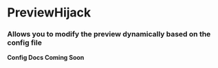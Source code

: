 # PreviewHijack  
### Allows you to modify the preview dynamically based on the config file

**Config Docs Coming Soon**